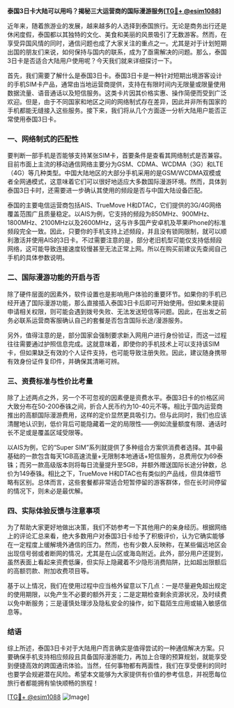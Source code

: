 **泰国3日卡大陆可以用吗？揭秘三大运营商的国际漫游服务[[TG💪+ @esim1088](https://t.me/s/esim1088)]**

近年来，随着旅游业的发展，越来越多的人选择到泰国旅行。无论是商务出行还是休闲度假，泰国都以其独特的文化、美食和美丽的风景吸引了无数游客。然而，在享受异国风情的同时，通信问题也成了大家关注的重点之一。尤其是对于计划短期出国的朋友们来说，如何保持与国内的联系，成为了亟需解决的问题。那么，泰国3日卡是否适合大陆用户使用呢？今天我们就来详细探讨一下。

首先，我们需要了解什么是泰国3日卡。泰国3日卡是一种针对短期出境游客设计的手机SIM卡产品，通常由当地运营商提供，支持在有限时间内无限量或限量使用数据流量、语音通话以及短信服务。这类卡片因其价格实惠、操作简便而受到广泛欢迎。但是，由于不同国家和地区之间的网络制式存在差异，因此并非所有国家的手机都能无缝接入这些服务。接下来，我们将从几个方面逐一分析大陆用户能否正常使用泰国3日卡。

### 一、网络制式的匹配性

要判断一部手机是否能够支持某张SIM卡，首要条件是查看其网络制式是否兼容。目前市面上主流的移动通信网络主要分为GSM、CDMA、WCDMA（3G）和LTE（4G）等几种类型。中国大陆地区的大部分手机采用的是GSM/WCDMA双模或者全网通模式，这意味着它们可以很好地适应大多数国际漫游环境。然而，具体到泰国3日卡时，还需要进一步确认其使用的频段是否与中国大陆设备匹配。

泰国的主要电信运营商包括AIS、TrueMove H和DTAC，它们提供的3G/4G网络覆盖范围广且质量稳定。以AIS为例，它支持的频段为850MHz、900MHz、1800MHz、2100MHz以及2600MHz，这与许多国产安卓机及苹果iPhone的标准频段完全一致。因此，只要你的手机支持上述频段，并且没有锁网限制，就可以顺利激活并使用AIS的3日卡。不过需要注意的是，部分老旧机型可能仅支持低频段网络，这可能导致连接速度较慢甚至无法正常上网。所以在购买前建议先查阅自己手机的具体参数说明。

### 二、国际漫游功能的开启与否

除了硬件层面的因素外，软件设置也是影响用户体验的重要环节。如果你的手机已经开通了国际漫游功能，那么直接插入泰国3日卡后即可开始使用。但如果未提前申请相关权限，则可能会遇到拨号失败、无法发送短信等问题。因此，在出发之前务必联系运营商客服确认自己的套餐是否包含国际长途/漫游服务。

另外，值得注意的是，部分国家会强制要求新入网用户进行身份验证，而这一过程往往需要通过护照信息完成。这就意味着，即使你的手机技术上可以支持该SIM卡，但如果缺乏有效的个人证件支持，也可能导致注册失败。因此，建议随身携带有效身份证件复印件，并确保其清晰可辨。

### 三、资费标准与性价比考量

除了上述两点之外，另一个不可忽视的因素便是资费水平。泰国3日卡的价格区间大致分布在50-200泰铢之间，折合人民币约为10-40元不等。相比于国内运营商推出的高额国际漫游费用，这样的定价显然更具吸引力。但与此同时，我们也应该清醒地认识到，低价背后可能隐藏着一定的局限性——例如流量额度有限、通话时长不足或是覆盖区域受限等。

以AIS为例，它的“Super SIM”系列就提供了多种组合方案供消费者选择。其中最基础的一款包含每天1GB高速流量+无限制本地通话+短信服务，总费用仅为69泰铢；而另一款高级版本则将每日流量提升至5GB，并额外赠送国际长途分钟数，总价为149泰铢。相比之下，TrueMove H和DTAC也有类似的产品线，但具体细节略有区别。总体而言，这些套餐都非常适合短暂停留的游客群体，但在长时间停留的情况下，则未必是最优解。

### 四、实际体验反馈与注意事项

为了帮助大家更好地做出决策，我们不妨参考一下其他用户的亲身经历。根据网络上的评论汇总来看，绝大多数用户对泰国3日卡给予了积极评价，认为它确实能够在一定程度上缓解境外通信的压力。然而，也有少数人反映称，在某些偏远地区会出现信号弱或者断网的情况，尤其是在山区或海岛附近。此外，部分用户还提到，虽然表面上看起来资费低廉，但实际上隐藏着不少隐形消费陷阱，比如超出限额后的高额罚款、附加收费项目等。

基于以上情况，我们在使用过程中应当格外留意以下几点：一是尽量避免超出规定的使用期限，以免产生不必要的额外开支；二是定期检查剩余资源状况，及时续费以免中断服务；三是谨慎处理涉及隐私安全的操作，如下载陌生应用或输入敏感信息等。

### 结语

综上所述，泰国3日卡对于大陆用户而言确实是值得尝试的一种通信解决方案。只要确保手机支持相应频段且具备国际漫游能力，再加上合理的预算规划，就能享受到便捷高效的跨国通讯体验。当然，任何事物都有两面性，我们在享受便利的同时也要学会规避潜在风险。希望本文能够为大家提供有价值的参考信息，并祝愿每位旅行者都能拥有愉快顺畅的旅程！

[[TG💪+ @esim1088](https://t.me/s/esim1088) ![Image](https://i.postimg.cc/4NQfJmqS/Snipaste-2025-05-13-00-14-12.png)]